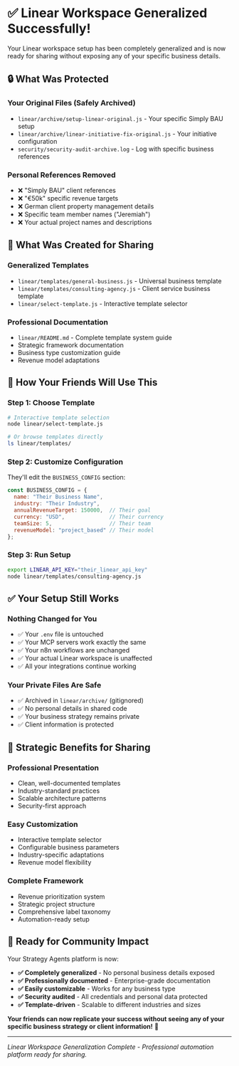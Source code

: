# ✅ Linear Workspace Generalized Successfully!

Your Linear workspace setup has been completely generalized and is now ready for sharing without exposing any of your specific business details.

## 🔒 What Was Protected

### **Your Original Files (Safely Archived)**
- `linear/archive/setup-linear-original.js` - Your specific Simply BAU setup
- `linear/archive/linear-initiative-fix-original.js` - Your initiative configuration
- `security/security-audit-archive.log` - Log with specific business references

### **Personal References Removed**
- ❌ "Simply BAU" client references  
- ❌ "€50k" specific revenue targets
- ❌ German client property management details
- ❌ Specific team member names ("Jeremiah")
- ❌ Your actual project names and descriptions

## 🚀 What Was Created for Sharing

### **Generalized Templates**
- `linear/templates/general-business.js` - Universal business template
- `linear/templates/consulting-agency.js` - Client service business template
- `linear/select-template.js` - Interactive template selector

### **Professional Documentation** 
- `linear/README.md` - Complete template system guide
- Strategic framework documentation
- Business type customization guide
- Revenue model adaptations

## 🎯 How Your Friends Will Use This

### **Step 1: Choose Template**
```bash
# Interactive template selection
node linear/select-template.js

# Or browse templates directly
ls linear/templates/
```

### **Step 2: Customize Configuration**
They'll edit the `BUSINESS_CONFIG` section:
```javascript
const BUSINESS_CONFIG = {
  name: "Their Business Name",
  industry: "Their Industry",
  annualRevenueTarget: 150000,  // Their goal
  currency: "USD",              // Their currency
  teamSize: 5,                  // Their team
  revenueModel: "project_based" // Their model
};
```

### **Step 3: Run Setup**
```bash
export LINEAR_API_KEY="their_linear_api_key"
node linear/templates/consulting-agency.js
```

## ✅ Your Setup Still Works

### **Nothing Changed for You**
- ✅ Your `.env` file is untouched
- ✅ Your MCP servers work exactly the same
- ✅ Your n8n workflows are unchanged
- ✅ Your actual Linear workspace is unaffected
- ✅ All your integrations continue working

### **Your Private Files Are Safe**
- ✅ Archived in `linear/archive/` (gitignored)
- ✅ No personal details in shared code
- ✅ Your business strategy remains private
- ✅ Client information is protected

## 🎯 Strategic Benefits for Sharing

### **Professional Presentation**
- Clean, well-documented templates
- Industry-standard practices
- Scalable architecture patterns
- Security-first approach

### **Easy Customization**
- Interactive template selector
- Configurable business parameters
- Industry-specific adaptations
- Revenue model flexibility

### **Complete Framework**
- Revenue prioritization system
- Strategic project structure  
- Comprehensive label taxonomy
- Automation-ready setup

## 🚀 Ready for Community Impact

Your Strategy Agents platform is now:
- **✅ Completely generalized** - No personal business details exposed
- **✅ Professionally documented** - Enterprise-grade documentation
- **✅ Easily customizable** - Works for any business type
- **✅ Security audited** - All credentials and personal data protected
- **✅ Template-driven** - Scalable to different industries and sizes

**Your friends can now replicate your success without seeing any of your specific business strategy or client information!** 🎉

---

*Linear Workspace Generalization Complete - Professional automation platform ready for sharing.*

